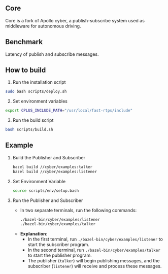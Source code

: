 ## Core
Core is a fork of Apollo cyber, a publish-subscribe system used as middleware for autonomous driving.

## Benchmark
Latency of publish and subscribe messages.

## How to build

1. Run the installation script

```bash
sudo bash scripts/deploy.sh
```

2. Set environment variables

```bash
export CPLUS_INCLUDE_PATH="/usr/local/fast-rtps/include"
```

3. Run the build script

```bash
bash scripts/build.sh
```

## Example

1. Build the Publisher and Subscriber
   ```bash
   bazel build //cyber/examples:talker
   bazel build //cyber/examples:listener
   ```

2. Set Environment Variable
   ```bash
   source scripts/env/setup.bash
   ```

3. Run the Publisher and Subscriber
   - In two separate terminals, run the following commands:
     ```bash
     ./bazel-bin/cyber/examples/listener
     ./bazel-bin/cyber/examples/talker
     ```
   - **Explanation**:
     - In the first terminal, run `./bazel-bin/cyber/examples/listener` to start the subscriber program.
     - In the second terminal, run `./bazel-bin/cyber/examples/talker` to start the publisher program.
     - The publisher (`talker`) will begin publishing messages, and the subscriber (`listener`) will receive and process these messages.
